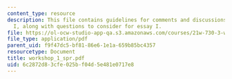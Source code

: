 ```yaml
---
content_type: resource
description: This file contains guidelines for comments and discussions for workshop
  I, along with questions to consider for essay I.
file: https://ol-ocw-studio-app-qa.s3.amazonaws.com/courses/21w-730-3-writing-and-the-environment-spring-2005/6c2872d83cfe025bf04d5e481e0717e8_workshop_1_spr.pdf
file_type: application/pdf
parent_uid: f9f47dc5-bf81-86e6-1e1a-659b85bc4357
resourcetype: Document
title: workshop_1_spr.pdf
uid: 6c2872d8-3cfe-025b-f04d-5e481e0717e8
---
```

